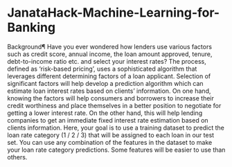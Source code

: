 # JanataHack-Machine-Learning-for-Banking
Background¶ Have you ever wondered how lenders use various factors such as credit score, annual income, the loan amount approved, tenure, debt-to-income ratio etc. and select your interest rates?  The process, defined as ‘risk-based pricing’, uses a sophisticated algorithm that leverages different determining factors of a loan applicant. Selection of significant factors will help develop a prediction algorithm which can estimate loan interest rates based on clients’ information. On one hand, knowing the factors will help consumers and borrowers to increase their credit worthiness and place themselves in a better position to negotiate for getting a lower interest rate. On the other hand, this will help lending companies to get an immediate fixed interest rate estimation based on clients information.  Here, your goal is to use a training dataset to predict the loan rate category (1 / 2 / 3) that will be assigned to each loan in our test set.  You can use any combination of the features in the dataset to make your loan rate category predictions. Some features will be easier to use than others.
